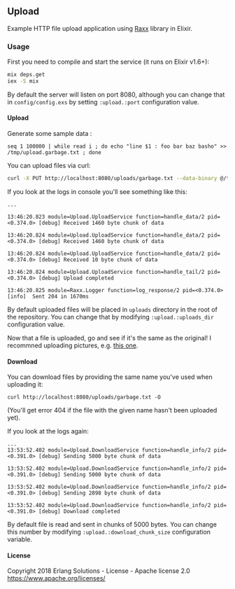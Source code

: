 ## Upload

Example HTTP file upload application using [Raxx](https://github.com/cwrodhailer/raxx) library in Elixir.

### Usage

First you need to compile and start the service (it runs on Elixir v1.6+):

```bash
mix deps.get
iex -S mix
```

By default the server will listen on port 8080, although you can change that in `config/config.exs`
by setting `:upload.:port` configuration value.

#### Upload

Generate some sample data : 

```
seq 1 100000 | while read i ; do echo "line $1 : foo bar baz basho" >> /tmp/upload.garbage.txt ; done
```

You can upload files via curl:

```bash
curl -X PUT http://localhost:8080/uploads/garbage.txt --data-binary @/tmp/upload.garbage.txt
```

If you look at the logs in console you'll see something like this:

```
...

13:46:20.823 module=Upload.UploadService function=handle_data/2 pid=<0.374.0> [debug] Received 1460 byte chunk of data

13:46:20.824 module=Upload.UploadService function=handle_data/2 pid=<0.374.0> [debug] Received 1460 byte chunk of data

13:46:20.824 module=Upload.UploadService function=handle_data/2 pid=<0.374.0> [debug] Received 10 byte chunk of data

13:46:20.824 module=Upload.UploadService function=handle_tail/2 pid=<0.374.0> [debug] Upload completed

13:46:20.825 module=Raxx.Logger function=log_response/2 pid=<0.374.0> [info]  Sent 204 in 1670ms
```

By default uploaded files will be placed in `uploads` directory in the root of the repository. You
can change that by modifying `:upload.:uploads_dir` configuration value.

Now that a file is uploaded, go and see if it's the same as the original! I recommned uploading
pictures, e.g. [this one](https://upload.wikimedia.org/wikipedia/commons/d/dd/Big_%26_Small_Pumkins.JPG).

#### Download

You can download files by providing the same name you've used when uploading it:

```curl
curl http://localhost:8080/uploads/garbage.txt -O
```

(You'll get error 404 if the file with the given name hasn't been uploaded yet).

If you look at the logs again:

```
...
13:53:52.402 module=Upload.DownloadService function=handle_info/2 pid=<0.391.0> [debug] Sending 5000 byte chunk of data

13:53:52.402 module=Upload.DownloadService function=handle_info/2 pid=<0.391.0> [debug] Sending 5000 byte chunk of data

13:53:52.402 module=Upload.DownloadService function=handle_info/2 pid=<0.391.0> [debug] Sending 2898 byte chunk of data

13:53:52.402 module=Upload.DownloadService function=handle_info/2 pid=<0.391.0> [debug] Download completed
```

By default file is read and sent in chunks of 5000 bytes. You can change this number by modifying
`:upload.:download_chunk_size` configuration variable.

#### License

Copyright 2018 Erlang Solutions -  License -  Apache license 2.0 https://www.apache.org/licenses/
